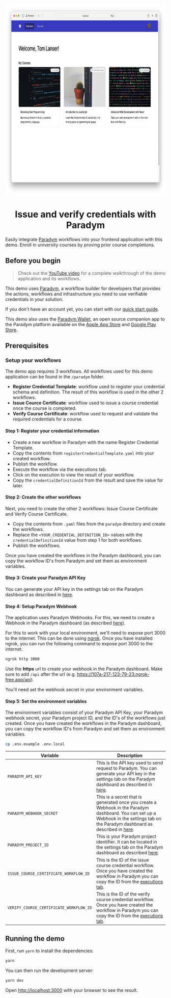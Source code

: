 <p align="center">
  <br />
<img src="/public/app-screenshot.png" alt="screenshot-demo" height="600px"/>

</p>

<h1 align="center"><b>Issue and verify credentials with Paradym</b></h1>

Easily integrate [Paradym](https://paradym.id) workflows into your frontend application with this demo. Enroll in university courses by proving prior course completions.

## Before you begin

> Check out the [YouTube video](https://youtu.be/fU-GHo-g5bs?si=bA3pSMTENtMqBo-E) for a complete walkthrough of the demo application and its workflows.

This demo uses [Paradym](https://paradym.id), a workflow builder for developers that provides the actions, workflows and infrastructure you need to use verifiable credentials in your solution.

If you don't have an account yet, you can start with our [quick start guide](https://docs.paradym.id/).

This demo also uses the [Paradym Wallet](https://docs.paradym.id/integrating-with-a-holder-wallet/paradym-wallet), an open source companion app to the Paradym platform available on the [Apple App Store](https://apps.apple.com/nl/app/paradym-wallet/id6449846111?l=en) and [Google Play Store](https://play.google.com/store/apps/details?id=id.paradym.wallet).

## Prerequisites

### Setup your workflows

The demo app requires 3 workflows. All workflows used for this demo application can be found in the `/paradym` folder.

- **Register Credential Template**: workflow used to register your credential schema and definition. The result of this workflow is used in the other 2 workflows.
- **Issue Cource Certificate**: workflow used to issue a course credential once the course is completed.
- **Verify Course Certificate**: workflow used to request and validate the required credentials for a course.

#### Step 1: Register your credential information

- Create a new workflow in Paradym with the name Register Credential Template.
- Copy the contents from `registerCredentialTemplate.yaml` into your created workflow.
- Publish the workflow.
- Execute the workflow via the executions tab.
- Click on the execution to view the result of your workflow.
- Copy the `credentialDefinitionId` from the result and save the value for later.

#### Step 2: Create the other workflows

Next, you need to create the other 2 workflows: Issue Course Certificate and Verify Course Certificate.

- Copy the contents from `.yaml` files from the `paradym` directory and create the workflows.
- Replace the `<YOUR_CREDENTIAL_DEFINITION_ID>` values with the `credentialDefinitionId` value from step 1 for both workflows.
- Publish the workflows.

Once you have created the workflows in the Paradym dashboard, you can copy the workflow ID's from Paradym and set them as environment variables.

#### Step 3: Create your Paradym API Key

You can generate your API key in the settings tab on the Paradym dashboard as described in [here](https://docs.paradym.id/executing-a-workflow/api-execution#api-key).

#### Step 4: Setup Paradym Webhook

The application uses Paradym Webhooks. For this, we need to create a Webhook in the Paradym dashboard (as described [here](https://docs.paradym.id/using-webhooks)).

For this to work with your local environment, we'll need to expose port 3000 to the internet. This can be done using [ngrok](https://ngrok.com/). Once you have installed ngrok, you can run the following command to expose port 3000 to the internet.

```bash
ngrok http 3000
```

Use the **https** url to create your webhook in the Paradym dashboard. Make sure to add `/api` after the url (e.g. https://107a-217-123-79-23.ngrok-free.app/api).

You'll need set the webhook secret in your environment variables.

#### Step 5: Set the environment variables

The environment variables consist of your Paradym API Key, your Paradym webhook secret, your Paradym project ID, and the ID's of the workflows just created. Once you have created the workflows in the Paradym dashboard, you can copy the workflow ID's from Paradym and set them as environment variables.

```bash
cp .env.example .env.local
```

| Variable                                | Description                                                                                                                                                                                                                   |
| --------------------------------------- | ----------------------------------------------------------------------------------------------------------------------------------------------------------------------------------------------------------------------------- |
| `PARADYM_API_KEY`                       | This is the API key used to send request to Paradym. You can generate your API key in the settings tab on the Paradym dashboard as described in [here](https://docs.paradym.id/executing-a-workflow/api-execution#api-key).   |
| `PARADYM_WEBHOOK_SECRET`                | This is a secret that is generated once you create a Webhook in the Paradym dashboard. You can set up a Webhook in the settings tab on the Paradym dashboard as described in [here](https://docs.paradym.id/using-webhooks).  |
| `PARADYM_PROJECT_ID`                    | This is your Paradym project identifier. It can be located in the settings tab on the Paradym dashboard as described [here](https://docs.paradym.id/executing-a-workflow/api-execution#project-id).                           |
| `ISSUE_COURSE_CERTIFICATE_WORKFLOW_ID`  | This is the ID of the issue course credential workflow. Once you have created the workflow in Paradym you can copy the ID from the [executions tab](https://docs.paradym.id/executing-a-workflow/api-execution#workflow-id).  |
| `VERIFY_COURSE_CERTIFICATE_WORKFLOW_ID` | This is the ID of the verify course credential workflow. Once you have created the workflow in Paradym you can copy the ID from the [executions tab](https://docs.paradym.id/executing-a-workflow/api-execution#workflow-id). |

## Running the demo

First, run `yarn` to install the dependencies:

```bash
yarn
```

You can then run the development server:

```bash
yarn dev
```

Open [http://localhost:3000](http://localhost:3000) with your browser to see the result.
